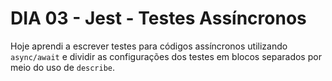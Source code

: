 # DIA 03 - Jest - Testes Assíncronos

Hoje aprendi a escrever testes para códigos assíncronos utilizando `async/await` e dividir as configurações dos testes em blocos separados por meio do uso de `describe`.
